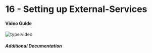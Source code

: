 # 16 - Setting up External-Services


#### Video Guide

![type:video](https://www.youtube.com/embed/iEBLwCWZuRg)


##### Additional Documentation
